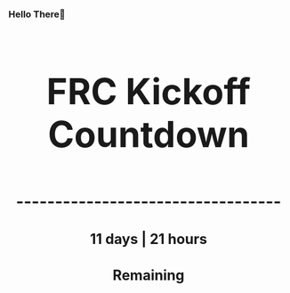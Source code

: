 ### Hello There👋

<!---START-TIMER--->
<h3 align='center' style='font-size: 64px;'>FRC Kickoff Countdown</h3>
<h3 align='center' style='font-size: 30px;'>----------------------------------</h3>
<h3 align='center' style='font-size: 25px;'>11 days | 21 hours</h3>
<h3 align='center' style='font-size: 25px;'>Remaining</h3>
<!---END-TIMER--->
